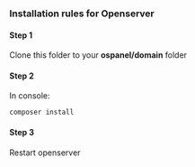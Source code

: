 <h3>Installation rules for <strong>Openserver</strong></h3>
<h4>Step 1</h4>
<p>Clone this folder to your <strong>ospanel/domain</strong> folder<p/>
<h4>Step 2</h4>
<p>In console:</p>
<code>composer install</code>
<h4>Step 3</h4>
<p>Restart openserver</p>
